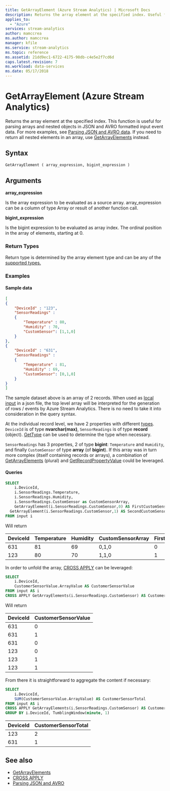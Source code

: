 ```yaml
---
title: GetArrayElement (Azure Stream Analytics) | Microsoft Docs
description: Returns the array element at the specified index. Useful for parsing arrays and nested objects in JSON and AVRO data.
applies_to: 
  - "Azure"
services: stream-analytics
author: mamccrea
ms.author: mamccrea
manager: kfile
ms.service: stream-analytics
ms.topic: reference
ms.assetid: 21dd9ec1-6722-4175-98db-c4e5e2f7cd6d
caps.latest.revision: 7
ms.workload: data-services
ms.date: 05/17/2018
---
```


# GetArrayElement (Azure Stream Analytics)
Returns the array element at the specified index. This function is useful for parsing arrays and nested objects in JSON and AVRO formatted input event data. For more examples, see [Parsing JSON and AVRO data](https://docs.microsoft.com/azure/stream-analytics/stream-analytics-parsing-json). If you need to return all nested elements in an array, use [GetArrayElements](getarrayelements-azure-stream-analytics.md) instead.
  
 ## Syntax  
  
```SQL   
GetArrayElement ( array_expression, bigint_expression )  
```  
  
## Arguments  
 **array_expression**  
  
 Is the array expression to be evaluated as a source array. array_expression can be a column of type Array or result of another function call.  
  
 **bigint_expression**  
  
 Is the bigint expression to be evaluated as array index. The ordinal position in the array of elements, starting at 0.
  
### Return Types  
 Return type is determined by the array element type and can be any of the [supported types.](data-types-azure-stream-analytics.md)  
  
### Examples  

#### Sample data

```json
[
{
    "DeviceId" : "123",
    "SensorReadings" :
    {
        "Temperature" : 80,
        "Humidity" : 70,
        "CustomSensor": [1,1,0]
    }
},
{
    "DeviceId" : "631",
    "SensorReadings" :
    {
        "Temperature" : 81,
        "Humidity" : 69,
        "CustomSensor": [0,1,0]
    }
}
]
```

The sample dataset above is an array of 2 records. When used as [local input](https://docs.microsoft.com/en-us/azure/stream-analytics/visual-studio-code-local-run) in a json file, the top level array will be interpreted for the generation of rows / events by Azure Stream Analytics. There is no need to take it into consideration in the query syntax.

At the individual record level, we have 2 properties with different [types](https://docs.microsoft.com/en-us/stream-analytics-query/data-types-azure-stream-analytics). `DeviceId` is of type **nvarchar(max)**, `SensorReadings` is of type **record** (object). [GetType](https://docs.microsoft.com/en-us/stream-analytics-query/gettype-azure-stream-analytics) can be used to determine the type when necessary.

`SensorReadings` has 3 properties, 2 of type **bigint**: `Temperature` and `Humidity`, and finally `CustomSensor` of type **array** (of **bigint**). If this array was in turn more complex (itself containing records or arrays), a combination of [GetArrayElements](https://docs.microsoft.com/en-us/stream-analytics-query/getarrayelements-azure-stream-analytics]) (plural) and [GetRecordPropertyValue](https://docs.microsoft.com/en-us/stream-analytics-query/getrecordpropertyvalue-azure-stream-analytics) could be leveraged.

#### Queries

```SQL  
SELECT   
	i.DeviceId,
	i.SensorReadings.Temperature,
	i.SensorReadings.Humidity,
	i.SensorReadings.CustomSensor as CustomSensorArray,
	GetArrayElement(i.SensorReadings.CustomSensor,0) AS FirstCustomSensorValue,
  GetArrayElement(i.SensorReadings.CustomSensor,1) AS SecondCustomSensorValue
FROM input i
```

Will return

|DeviceId|Temperature|Humidity|CustomSensorArray|FirstCustomSensorValue|SecondCustomSensorValue|
|---|---|---|---|---|---|
|631|81|69|0,1,0|0|1|
|123|80|70|1,1,0|1|1|

In order to unfold the array, [CROSS APPLY](apply-azure-stream-analytics.md) can be leveraged:

```SQL  
SELECT   
	i.DeviceId,
	CustomerSensorValue.ArrayValue AS CustomerSensorValue
FROM input AS i
CROSS APPLY GetArrayElements(i.SensorReadings.CustomSensor) AS CustomerSensorValue
``` 

Will return

|DeviceId|CustomerSensorValue|
|---|---|
|631|0|
|631|1|
|631|0|
|123|0|
|123|1|
|123|1|

From there it is straightforward to aggregate the content if necessary:

```SQL
SELECT   
	i.DeviceId,
	SUM(CustomerSensorValue.ArrayValue) AS CustomerSensorTotal 
FROM input AS i
CROSS APPLY GetArrayElements(i.SensorReadings.CustomSensor) AS CustomerSensorValue 
GROUP BY i.DeviceId, TumblingWindow(minute, 1)
```

|DeviceId|CustomerSensorTotal|
|---|---|
|123|2|
|631|1|

 ## See also 
- [GetArrayElements](getarrayelements-azure-stream-analytics.md)
- [CROSS APPLY](apply-azure-stream-analytics.md)
- [Parsing JSON and AVRO](https://docs.microsoft.com/azure/stream-analytics/stream-analytics-parsing-json)
